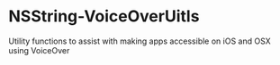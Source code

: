 NSString-VoiceOverUitls
=======================

Utility functions to assist with making apps accessible on iOS and OSX using VoiceOver 